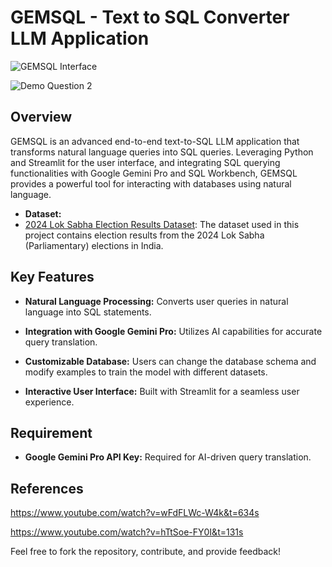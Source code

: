 # GEMSQL - Text to SQL Converter LLM Application

![GEMSQL Interface](https://github.com/user-attachments/assets/15bb10bc-3f7a-4120-9cba-5e9e70461b77)

![Demo Question 2](https://github.com/user-attachments/assets/7c3e062e-f557-4dc3-aae3-74c6b9fdd78a)


## Overview
GEMSQL is an advanced end-to-end text-to-SQL LLM application that transforms natural language queries into SQL queries. Leveraging Python and Streamlit for the user interface, and integrating SQL querying functionalities with Google Gemini Pro and SQL Workbench, GEMSQL provides a powerful tool for interacting with databases using natural language.

- **Dataset:**
- [2024 Lok Sabha Election Results Dataset](https://www.indiavotes.com/): The dataset used in this project contains election results from the 2024 Lok Sabha (Parliamentary) elections in India.

## Key Features

- **Natural Language Processing:** Converts user queries in natural language into SQL statements.

- **Integration with Google Gemini Pro:** Utilizes AI capabilities for accurate query translation.

- **Customizable Database:** Users can change the database schema and modify examples to train the model with different datasets.

- **Interactive User Interface:** Built with Streamlit for a seamless user experience.

## Requirement

- **Google Gemini Pro API Key:** Required for AI-driven query translation.

## References

https://www.youtube.com/watch?v=wFdFLWc-W4k&t=634s

https://www.youtube.com/watch?v=hTtSoe-FY0I&t=131s

Feel free to fork the repository, contribute, and provide feedback!


